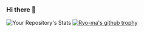 ### Hi there 👋

![Your Repository's Stats](https://github-readme-stats.vercel.app/api?username=iliam-12&show_icons=true)
[![Ryo-ma's github trophy](https://github-profile-trophy.vercel.app/?username=iliam-12&row=1)](https://github.com/ryo-ma/github-profile-trophy)
